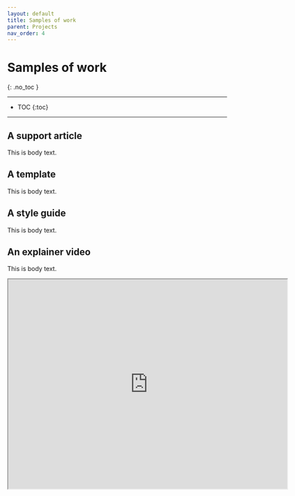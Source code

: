 ```yaml
---
layout: default
title: Samples of work
parent: Projects
nav_order: 4
---
```


# Samples of work
{: .no_toc }

---

- TOC
{:toc}

---

## A support article
This is body text.

## A template
This is body text.

## A style guide
This is body text.

## An explainer video 
This is body text.

<iframe src="https://drive.google.com/file/d/1IVXUwAXuPBQKnpuhVpZ9cnTUterGLtJl/preview" width="640" height="480" allow="autoplay"></iframe>
